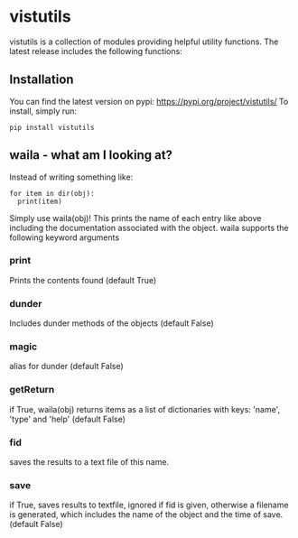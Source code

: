 # vistutils

vistutils is a collection of modules providing helpful utility functions.
The latest release includes the following functions:

## Installation

You can find the latest version on pypi:
https://pypi.org/project/vistutils/
To install, simply run:

~~~
pip install vistutils
~~~

## waila - what am I looking at?

Instead of writing something like:

~~~
for item in dir(obj):
  print(item)
~~~

Simply use waila(obj)! This prints the name of each entry like above
including the documentation associated with the object.
waila supports the following keyword arguments

### print

Prints the contents found (default True)

### dunder

Includes dunder methods of the objects (default False)

### magic

alias for dunder (default False)

### getReturn

if True, waila(obj) returns items as a list of dictionaries with keys:
'name', 'type' and 'help' (default False)

### fid

saves the results to a text file of this name.

### save

if True, saves results to textfile, ignored if fid is given, otherwise a
filename is generated, which includes the name of the object and the time
of save. (default False)
